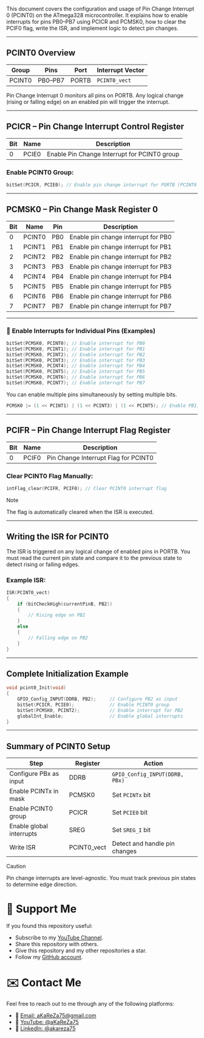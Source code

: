 This document covers the configuration and usage of Pin Change Interrupt 0 (PCINT0) on the ATmega328 microcontroller. It explains how to enable interrupts for pins PB0–PB7 using PCICR and PCMSK0, how to clear the PCIF0 flag, write the ISR, and implement logic to detect pin changes.

---

## **PCINT0 Overview**

| Group     | Pins     | Port     | Interrupt Vector |
|-----------|----------|----------|------------------|
| PCINT0    | PB0–PB7  | PORTB    | `PCINT0_vect`    |

Pin Change Interrupt 0 monitors all pins on PORTB. Any logical change (rising or falling edge) on an enabled pin will trigger the interrupt.

---

## **PCICR – Pin Change Interrupt Control Register**

| Bit | Name   | Description                          |
|-----|--------|--------------------------------------|
| 0   | PCIE0  | Enable Pin Change Interrupt for PCINT0 group |

### **Enable PCINT0 Group:**

```c
bitSet(PCICR, PCIE0); // Enable pin change interrupt for PORTB (PCINT0 group)
```

---

## **PCMSK0 – Pin Change Mask Register 0**

| Bit  | Name     | Pin   | Description                                 |
|------|----------|--------|---------------------------------------------|
| 0    | PCINT0   | PB0   | Enable pin change interrupt for PB0         |
| 1    | PCINT1   | PB1   | Enable pin change interrupt for PB1         |
| 2    | PCINT2   | PB2   | Enable pin change interrupt for PB2         |
| 3    | PCINT3   | PB3   | Enable pin change interrupt for PB3         |
| 4    | PCINT4   | PB4   | Enable pin change interrupt for PB4         |
| 5    | PCINT5   | PB5   | Enable pin change interrupt for PB5         |
| 6    | PCINT6   | PB6   | Enable pin change interrupt for PB6         |
| 7    | PCINT7   | PB7   | Enable pin change interrupt for PB7         |

---

### 🔧 **Enable Interrupts for Individual Pins (Examples)**

```c
bitSet(PCMSK0, PCINT0); // Enable interrupt for PB0
bitSet(PCMSK0, PCINT1); // Enable interrupt for PB1
bitSet(PCMSK0, PCINT2); // Enable interrupt for PB2
bitSet(PCMSK0, PCINT3); // Enable interrupt for PB3
bitSet(PCMSK0, PCINT4); // Enable interrupt for PB4
bitSet(PCMSK0, PCINT5); // Enable interrupt for PB5
bitSet(PCMSK0, PCINT6); // Enable interrupt for PB6
bitSet(PCMSK0, PCINT7); // Enable interrupt for PB7
```
You can enable multiple pins simultaneously by setting multiple bits.

```c
PCMSK0 |= (1 << PCINT1) | (1 << PCINT3) | (1 << PCINT5); // Enable PB1, PB3, PB5
```

---

## **PCIFR – Pin Change Interrupt Flag Register**

| Bit | Name   | Description                          |
|-----|--------|--------------------------------------|
| 0   | PCIF0  | Pin Change Interrupt Flag for PCINT0 |

### **Clear PCINT0 Flag Manually:**

```c
intFlag_clear(PCIFR, PCIF0); // Clear PCINT0 interrupt flag
```

> [!NOTE]
> The flag is automatically cleared when the ISR is executed.

---

## **Writing the ISR for PCINT0**

The ISR is triggered on any logical change of enabled pins in PORTB. You must read the current pin state and compare it to the previous state to detect rising or falling edges.

### **Example ISR:**
```c
ISR(PCINT0_vect)
{
    if (bitCheckHigh(currentPinB, PB2)) 
    {
        // Rising edge on PB2
    } 
    else 
    {
        // Falling edge on PB2
    }
}
```

---

## **Complete Initialization Example**

```c
void pcint0_Init(void) 
{
    GPIO_Config_INPUT(DDRB, PB2);     // Configure PB2 as input
    bitSet(PCICR, PCIE0);             // Enable PCINT0 group
    bitSet(PCMSK0, PCINT2);           // Enable interrupt for PB2
    globalInt_Enable;                 // Enable global interrupts
}
```

---

## **Summary of PCINT0 Setup**

| Step                        | Register | Action                                  |
|-----------------------------|----------|-----------------------------------------|
| Configure PBx as input      | DDRB     | `GPIO_Config_INPUT(DDRB, PBx)`          |
| Enable PCINTx in mask       | PCMSK0   | Set `PCINTx` bit                        |
| Enable PCINT0 group         | PCICR    | Set `PCIE0` bit                         |
| Enable global interrupts    | SREG     | Set `SREG_I` bit                        |
| Write ISR                   | PCINT0_vect | Detect and handle pin changes         |

> [!CAUTION]
> Pin change interrupts are level-agnostic. You must track previous pin states to determine edge direction.

# 🌟 Support Me
If you found this repository useful:
- Subscribe to my [YouTube Channel](https://www.youtube.com/@aKaReZa75).
- Share this repository with others.
- Give this repository and my other repositories a star.
- Follow my [GitHub account](https://github.com/aKaReZa75).

# ✉️ Contact Me
Feel free to reach out to me through any of the following platforms:
- 📧 [Email: aKaReZa75@gmail.com](mailto:aKaReZa75@gmail.com)
- 🎥 [YouTube: @aKaReZa75](https://www.youtube.com/@aKaReZa75)
- 💼 [LinkedIn: @akareza75](https://www.linkedin.com/in/akareza75)
